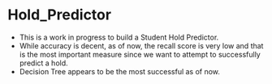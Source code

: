 # Hold_Predictor
- This is a work in progress to build a Student Hold Predictor.
- While accuracy is decent, as of now, the recall score is very low and that is the most important measure since we want to attempt to successfully predict a hold.
- Decision Tree appears to be the most successful as of now.
